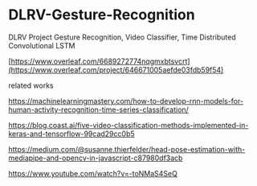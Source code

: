 # DLRV-Gesture-Recognition
DLRV Project Gesture Recognition, Video Classifier, Time Distributed Convolutional LSTM

[https://www.overleaf.com/6689272774nqgmxbtsvcrt](https://www.overleaf.com/project/646671005aefde03fdb59f54)

related works

https://machinelearningmastery.com/how-to-develop-rnn-models-for-human-activity-recognition-time-series-classification/


https://blog.coast.ai/five-video-classification-methods-implemented-in-keras-and-tensorflow-99cad29cc0b5

https://medium.com/@susanne.thierfelder/head-pose-estimation-with-mediapipe-and-opencv-in-javascript-c87980df3acb

https://www.youtube.com/watch?v=-toNMaS4SeQ
